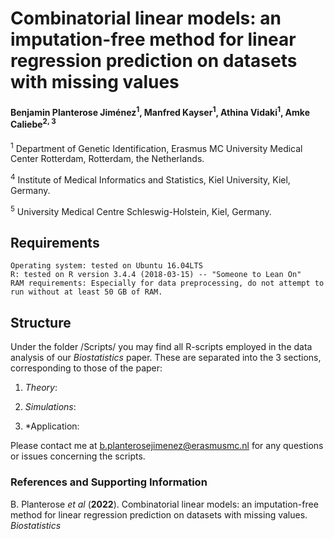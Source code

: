 # Combinatorial linear models: an imputation-free method for linear regression prediction on datasets with missing values 

#### Benjamin Planterose Jiménez<sup>1</sup>, Manfred Kayser<sup>1</sup>, Athina Vidaki<sup>1</sup>, Amke Caliebe<sup>2, 3</sup>

<sup>1</sup> Department of Genetic Identification, Erasmus MC University Medical Center Rotterdam, Rotterdam, the Netherlands.

<sup>4</sup> Institute of Medical Informatics and Statistics, Kiel University, Kiel, Germany.

<sup>5</sup> University Medical Centre Schleswig-Holstein, Kiel, Germany.


## Requirements

    Operating system: tested on Ubuntu 16.04LTS
    R: tested on R version 3.4.4 (2018-03-15) -- "Someone to Lean On"
    RAM requirements: Especially for data preprocessing, do not attempt to run without at least 50 GB of RAM.


## Structure

Under the folder /Scripts/ you may find all  R-scripts employed in the data analysis of our *Biostatistics* paper. These are separated into the 3 sections, corresponding to those of the paper:

  1) *Theory*: 
  
  2) *Simulations*: 
  
  3) *Application: 
  


Please contact me at b.planterosejimenez@erasmusmc.nl for any questions or issues concerning the scripts.

### References and Supporting Information
B. Planterose *et al* (**2022**). Combinatorial linear models: an imputation-free method for linear regression prediction on datasets with missing values. *Biostatistics*





